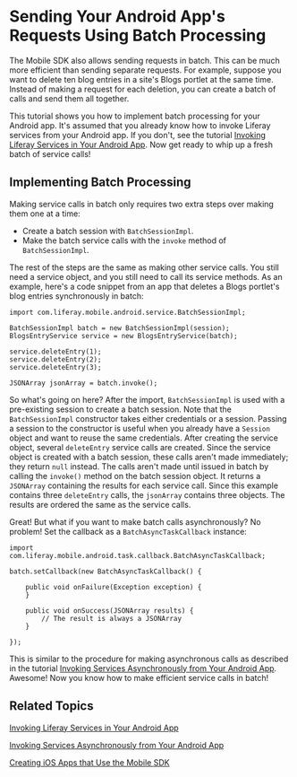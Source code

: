 # Sending Your Android App's Requests Using Batch Processing [](id=sending-your-android-apps-requests-using-batch-processing)

The Mobile SDK also allows sending requests in batch. This can be much more 
efficient than sending separate requests. For example, suppose you want to 
delete ten blog entries in a site's Blogs portlet at the same time. Instead of 
making a request for each deletion, you can create a batch of calls and send 
them all together. 

This tutorial shows you how to implement batch processing for your Android app.
It's assumed that you already know how to invoke Liferay services from your
Android app. If you don't, see the tutorial 
[Invoking Liferay Services in Your Android App](/develop/tutorials/-/knowledge_base/7-1/invoking-liferay-services-in-your-android-app). 
Now get ready to whip up a fresh batch of service calls! 

## Implementing Batch Processing [](id=implementing-batch-processing)

Making service calls in batch only requires two extra steps over making them one 
at a time: 

- Create a batch session with `BatchSessionImpl`.
- Make the batch service calls with the `invoke` method of `BatchSessionImpl`.

The rest of the steps are the same as making other service calls. You still need 
a service object, and you still need to call its service methods. As an example, 
here's a code snippet from an app that deletes a Blogs portlet's blog entries 
synchronously in batch: 

    import com.liferay.mobile.android.service.BatchSessionImpl;

    BatchSessionImpl batch = new BatchSessionImpl(session);
    BlogsEntryService service = new BlogsEntryService(batch);

    service.deleteEntry(1);
    service.deleteEntry(2);
    service.deleteEntry(3);

    JSONArray jsonArray = batch.invoke();

So what's going on here? After the import, `BatchSessionImpl` is used with a 
pre-existing session to create a batch session. Note that the `BatchSessionImpl` 
constructor takes either credentials or a session. Passing a session to the 
constructor is useful when you already have a `Session` object and want to reuse 
the same credentials. After creating the service object, several `deleteEntry` 
service calls are created. Since the service object is created with a batch 
session, these calls aren't made immediately; they return `null` instead. The 
calls aren't made until issued in batch by calling the `invoke()` method on the 
batch session object. It returns a `JSONArray` containing the results for each 
service call. Since this example contains three `deleteEntry` calls, the 
`jsonArray` contains three objects. The results are ordered the same as the 
service calls. 

Great! But what if you want to make batch calls asynchronously? No problem! Set 
the callback as a `BatchAsyncTaskCallback` instance: 

    import com.liferay.mobile.android.task.callback.BatchAsyncTaskCallback;

    batch.setCallback(new BatchAsyncTaskCallback() {

        public void onFailure(Exception exception) {
        }

        public void onSuccess(JSONArray results) {
            // The result is always a JSONArray 
        }

    });

This is similar to the procedure for making asynchronous calls as described in 
the tutorial 
[Invoking Services Asynchronously from Your Android App](/develop/tutorials/-/knowledge_base/7-1/invoking-services-asynchronously-from-your-android-app). 
Awesome! Now you know how to make efficient service calls in batch! 

## Related Topics [](id=related-topics)

[Invoking Liferay Services in Your Android App](/develop/tutorials/-/knowledge_base/7-1/invoking-liferay-services-in-your-android-app)

[Invoking Services Asynchronously from Your Android App](/develop/tutorials/-/knowledge_base/7-1/invoking-services-asynchronously-from-your-android-app)

[Creating iOS Apps that Use the Mobile SDK](/develop/tutorials/-/knowledge_base/7-1/creating-ios-apps-that-use-the-mobile-sdk)
